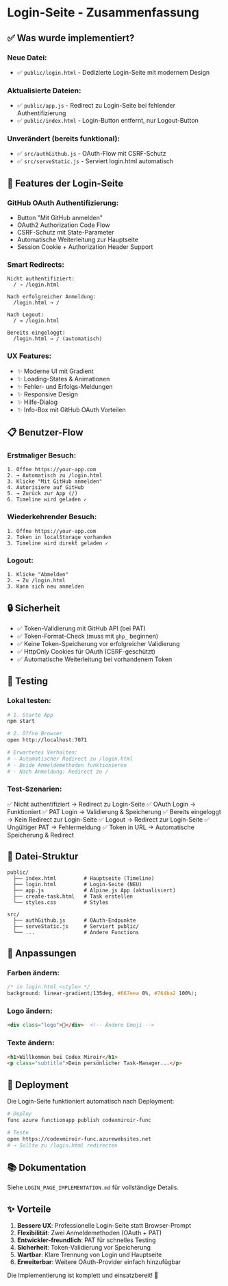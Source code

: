 # Login-Seite - Zusammenfassung

## ✅ Was wurde implementiert?

### **Neue Datei:**
- ✅ `public/login.html` - Dedizierte Login-Seite mit modernem Design

### **Aktualisierte Dateien:**
- ✅ `public/app.js` - Redirect zu Login-Seite bei fehlender Authentifizierung
- ✅ `public/index.html` - Login-Button entfernt, nur Logout-Button

### **Unverändert (bereits funktional):**
- ✅ `src/authGithub.js` - OAuth-Flow mit CSRF-Schutz
- ✅ `src/serveStatic.js` - Serviert login.html automatisch

## 🎯 Features der Login-Seite

### **GitHub OAuth Authentifizierung:**

- Button "Mit GitHub anmelden"
- OAuth2 Authorization Code Flow
- CSRF-Schutz mit State-Parameter
- Automatische Weiterleitung zur Hauptseite
- Session Cookie + Authorization Header Support

### **Smart Redirects:**

```
Nicht authentifiziert:
  / → /login.html

Nach erfolgreicher Anmeldung:
  /login.html → /

Nach Logout:
  / → /login.html

Bereits eingeloggt:
  /login.html → / (automatisch)
```

### **UX Features:**

- ✨ Moderne UI mit Gradient
- ✨ Loading-States & Animationen
- ✨ Fehler- und Erfolgs-Meldungen
- ✨ Responsive Design
- ✨ Hilfe-Dialog
- ✨ Info-Box mit GitHub OAuth Vorteilen

## 📋 Benutzer-Flow

### **Erstmaliger Besuch:**

```
1. Öffne https://your-app.com
2. → Automatisch zu /login.html
3. Klicke "Mit GitHub anmelden"
4. Autorisiere auf GitHub
5. → Zurück zur App (/)
6. Timeline wird geladen ✓
```

### **Wiederkehrender Besuch:**

```
1. Öffne https://your-app.com
2. Token in localStorage vorhanden
3. Timeline wird direkt geladen ✓
```

### **Logout:**

```
1. Klicke "Abmelden"
2. → Zu /login.html
3. Kann sich neu anmelden
```

## 🔒 Sicherheit

- ✅ Token-Validierung mit GitHub API (bei PAT)
- ✅ Token-Format-Check (muss mit `ghp_` beginnen)
- ✅ Keine Token-Speicherung vor erfolgreicher Validierung
- ✅ HttpOnly Cookies für OAuth (CSRF-geschützt)
- ✅ Automatische Weiterleitung bei vorhandenem Token

## 🧪 Testing

### **Lokal testen:**

```bash
# 1. Starte App
npm start

# 2. Öffne Browser
open http://localhost:7071

# Erwartetes Verhalten:
# - Automatischer Redirect zu /login.html
# - Beide Anmeldemethoden funktionieren
# - Nach Anmeldung: Redirect zu /
```

### **Test-Szenarien:**

✅ Nicht authentifiziert → Redirect zu Login-Seite
✅ OAuth Login → Funktioniert
✅ PAT Login → Validierung & Speicherung
✅ Bereits eingeloggt → Kein Redirect zur Login-Seite
✅ Logout → Redirect zur Login-Seite
✅ Ungültiger PAT → Fehlermeldung
✅ Token in URL → Automatische Speicherung & Redirect

## 📁 Datei-Struktur

```
public/
  ├── index.html         # Hauptseite (Timeline)
  ├── login.html         # Login-Seite (NEU)
  ├── app.js             # Alpine.js App (aktualisiert)
  ├── create-task.html   # Task erstellen
  └── styles.css         # Styles

src/
  ├── authGithub.js      # OAuth-Endpunkte
  ├── serveStatic.js     # Serviert public/
  └── ...                # Andere Functions
```

## 🎨 Anpassungen

### **Farben ändern:**

```css
/* in login.html <style> */
background: linear-gradient(135deg, #667eea 0%, #764ba2 100%);
```

### **Logo ändern:**

```html
<div class="logo">🔮</div>  <!-- Ändere Emoji -->
```

### **Texte ändern:**

```html
<h1>Willkommen bei Codex Miroir</h1>
<p class="subtitle">Dein persönlicher Task-Manager...</p>
```

## 🚀 Deployment

Die Login-Seite funktioniert automatisch nach Deployment:

```bash
# Deploy
func azure functionapp publish codexmiroir-func

# Teste
open https://codexmiroir-func.azurewebsites.net
# → Sollte zu /login.html redirecten
```

## 📚 Dokumentation

Siehe `LOGIN_PAGE_IMPLEMENTATION.md` für vollständige Details.

## ✨ Vorteile

1. **Bessere UX**: Professionelle Login-Seite statt Browser-Prompt
2. **Flexibilität**: Zwei Anmeldemethoden (OAuth + PAT)
3. **Entwickler-freundlich**: PAT für schnelles Testing
4. **Sicherheit**: Token-Validierung vor Speicherung
5. **Wartbar**: Klare Trennung von Login und Hauptseite
6. **Erweiterbar**: Weitere OAuth-Provider einfach hinzufügbar

Die Implementierung ist komplett und einsatzbereit! 🎉
